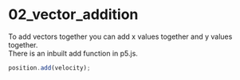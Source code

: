 # 02_vector_addition
To add vectors together you can add x values together and y values together. </br>
There is an inbuilt add function in p5.js.</br>

```js
position.add(velocity);
```